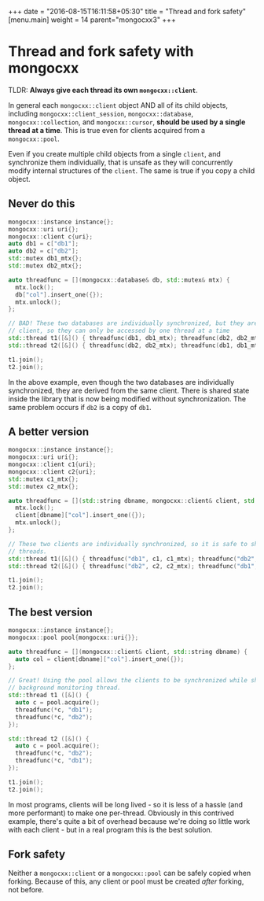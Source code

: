 +++
date = "2016-08-15T16:11:58+05:30"
title = "Thread and fork safety"
[menu.main]
  weight = 14
  parent="mongocxx3"
+++

# Thread and fork safety with mongocxx

TLDR: **Always give each thread its own `mongocxx::client`**.

In general each `mongocxx::client` object AND all of its child objects,
including `mongocxx::client_session`, `mongocxx::database`, `mongocxx::collection`,
and `mongocxx::cursor`, **should be used by a single thread at a time**. This
is true even for clients acquired from a `mongocxx::pool`.

Even if you create multiple child objects from a single `client`, and
synchronize them individually, that is unsafe as they will concurrently
modify internal structures of the `client`. The same is true if you copy a
child object.

## Never do this

```c++
mongocxx::instance instance{};
mongocxx::uri uri{};
mongocxx::client c{uri};
auto db1 = c["db1"];
auto db2 = c["db2"];
std::mutex db1_mtx{};
std::mutex db2_mtx{};

auto threadfunc = [](mongocxx::database& db, std::mutex& mtx) {
  mtx.lock();
  db["col"].insert_one({});
  mtx.unlock();
};

// BAD! These two databases are individually synchronized, but they are derived from the same
// client, so they can only be accessed by one thread at a time
std::thread t1([&]() { threadfunc(db1, db1_mtx); threadfunc(db2, db2_mtx); });
std::thread t2([&]() { threadfunc(db2, db2_mtx); threadfunc(db1, db1_mtx); });

t1.join();
t2.join();
```

In the above example, even though the two databases are individually
synchronized, they are derived from the same client. There is shared state
inside the library that is now being modified without synchronization. The
same problem occurs if `db2` is a copy of `db1`.

## A better version

```c++
mongocxx::instance instance{};
mongocxx::uri uri{};
mongocxx::client c1{uri};
mongocxx::client c2{uri};
std::mutex c1_mtx{};
std::mutex c2_mtx{};

auto threadfunc = [](std::string dbname, mongocxx::client& client, std::mutex& mtx) {
  mtx.lock();
  client[dbname]["col"].insert_one({});
  mtx.unlock();
};

// These two clients are individually synchronized, so it is safe to share them between
// threads.
std::thread t1([&]() { threadfunc("db1", c1, c1_mtx); threadfunc("db2", c2, c2_mtx); });
std::thread t2([&]() { threadfunc("db2", c2, c2_mtx); threadfunc("db1", c1, c1_mtx); });

t1.join();
t2.join();
```

## The best version

```c++
mongocxx::instance instance{};
mongocxx::pool pool{mongocxx::uri{}};

auto threadfunc = [](mongocxx::client& client, std::string dbname) {
  auto col = client[dbname]["col"].insert_one({});
};

// Great! Using the pool allows the clients to be synchronized while sharing only one
// background monitoring thread.
std::thread t1 ([&]() {
  auto c = pool.acquire();
  threadfunc(*c, "db1");
  threadfunc(*c, "db2");
});

std::thread t2 ([&]() {
  auto c = pool.acquire();
  threadfunc(*c, "db2");
  threadfunc(*c, "db1");
});

t1.join();
t2.join();
```

In most programs, clients will be long lived - so it is less of a hassle (and
more performant) to make one per-thread. Obviously in this contrived example,
there's quite a bit of overhead because we're doing so little work with each
client - but in a real program this is the best solution.

## Fork safety

Neither a `mongocxx::client` or a `mongocxx::pool` can be safely copied
when forking. Because of this, any client or pool must be created *after*
forking, not before.
